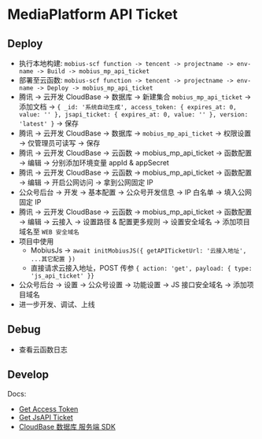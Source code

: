# MediaPlatform API Ticket

## Deploy

- 执行本地构建: `mobius-scf function -> tencent -> projectname -> env-name -> Build -> mobius_mp_api_ticket`
- 部署至云函数: `mobius-scf function -> tencent -> projectname -> env-name -> Deploy -> mobius_mp_api_ticket`
- 腾讯 -> 云开发 CloudBase -> 数据库 -> 新建集合 `mobius_mp_api_ticket` -> 添加文档 -> `{ _id: '系统自动生成', access_token: { expires_at: 0, value: '' }, jsapi_ticket: { expires_at: 0, value: '' }, version: 'latest' }` -> 保存
- 腾讯 -> 云开发 CloudBase -> 数据库 -> `mobius_mp_api_ticket` -> 权限设置 -> 仅管理员可读写 -> 保存
- 腾讯 -> 云开发 CloudBase -> 云函数 -> mobius_mp_api_ticket -> 函数配置 -> 编辑 -> 分别添加环境变量 appId & appSecret
- 腾讯 -> 云开发 CloudBase -> 云函数 -> mobius_mp_api_ticket -> 函数配置 -> 编辑 -> 开启公网访问 -> 拿到公网固定 IP
- 公众号后台 -> 开发 -> 基本配置 -> 公众号开发信息 -> IP 白名单 -> 填入公网固定 IP
- 腾讯 -> 云开发 CloudBase -> 云函数 -> mobius_mp_api_ticket -> 函数配置 -> 编辑 -> 云接入 -> 设置路径 & 配置更多规则 -> 设置安全域名 -> 添加项目域名至 `WEB 安全域名`
- 项目中使用
  - MobiusJs -> `await initMobiusJS({ getAPITicketUrl: '云接入地址', ...其它配置 })`
  - 直接请求云接入地址，POST 传参 `{ action: 'get', payload: { type: 'js_api_ticket' }}`
- 公众号后台 -> 设置 -> 公众号设置 -> 功能设置 -> JS 接口安全域名 -> 添加项目域名
- 进一步开发、调试、上线

## Debug

- 查看云函数日志

## Develop

Docs:

- [Get Access Token](https://developers.weixin.qq.com/doc/offiaccount/Basic_Information/Get_access_token.html)
- [Get JsAPI Ticket](https://developers.weixin.qq.com/doc/offiaccount/OA_Web_Apps/JS-SDK.html#62)
- [CloudBase 数据库 服务端 SDK](https://cloud.tencent.com/document/product/876/18441)
